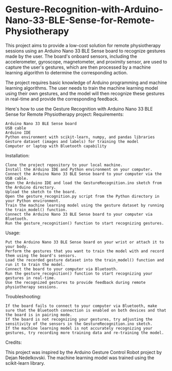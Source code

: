 # Gesture-Recognition-with-Arduino-Nano-33-BLE-Sense-for-Remote-Physiotherapy

This project aims to provide a low-cost solution for remote physiotherapy sessions using an Arduino Nano 33 BLE Sense board to recognize gestures made by the user.
The board's onboard sensors, including the accelerometer, gyroscope, magnetometer, and proximity sensor, are used to capture the user's gestures, which are then processed by a machine learning algorithm to determine the corresponding action.

The project requires basic knowledge of Arduino programming and machine learning algorithms. The user needs to train the machine learning model using their own gestures, and the model will then recognize these gestures in real-time and provide the corresponding feedback.

Here's how to use the Gesture Recognition with Arduino Nano 33 BLE Sense for Remote Physiotherapy project:
Requirements:

    Arduino Nano 33 BLE Sense board
    USB cable
    Arduino IDE
    Python environment with scikit-learn, numpy, and pandas libraries
    Gesture dataset (images and labels) for training the model
    Computer or laptop with Bluetooth capability

Installation:

    Clone the project repository to your local machine.
    Install the Arduino IDE and Python environment on your computer.
    Connect the Arduino Nano 33 BLE Sense board to your computer via the USB cable.
    Open the Arduino IDE and load the GestureRecognition.ino sketch from the Arduino directory.
    Upload the sketch to the board.
    Open the gesture_recognition.py script from the Python directory in your Python environment.
    Train the machine learning model using the gesture dataset by running the train_model() function.
    Connect the Arduino Nano 33 BLE Sense board to your computer via Bluetooth.
    Run the gesture_recognition() function to start recognizing gestures.

Usage:

    Put the Arduino Nano 33 BLE Sense board on your wrist or attach it to your body.
    Perform the gestures that you want to train the model with and record them using the board's sensors.
    Load the recorded gesture dataset into the train_model() function and run it to train the model.
    Connect the board to your computer via Bluetooth.
    Run the gesture_recognition() function to start recognizing your gestures in real-time.
    Use the recognized gestures to provide feedback during remote physiotherapy sessions.

Troubleshooting:

    If the board fails to connect to your computer via Bluetooth, make sure that the Bluetooth connection is enabled on both devices and that the board is in pairing mode.
    If the board is not recognizing your gestures, try adjusting the sensitivity of the sensors in the GestureRecognition.ino sketch.
    If the machine learning model is not accurately recognizing your gestures, try recording more training data and re-training the model.

Credits:

This project was inspired by the Arduino Gesture Control Robot project by Dejan Nedelkovski. The machine learning model was trained using the scikit-learn library.
